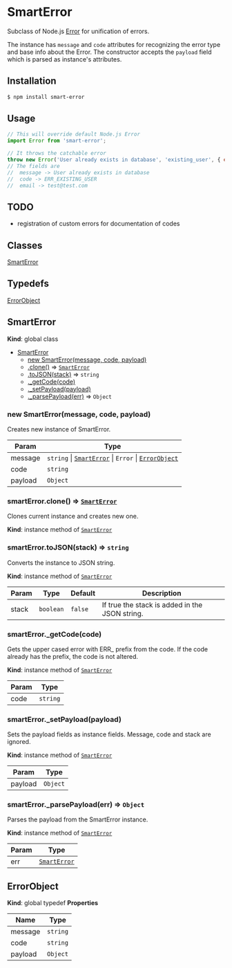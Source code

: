 # SmartError
Subclass of Node.js [Error](https://nodejs.org/api/errors.html#errors_class_system_error) for unification of errors.  

The instance has `message` and `code` attributes for recognizing the error type and base info about the Error. The constructor accepts the `payload` field which is parsed as instance's attributes.

## Installation
```bash
$ npm install smart-error
```

## Usage
```javascript
// This will override default Node.js Error
import Error from 'smart-error';

// It throws the catchable error
throw new Error('User already exists in database', 'existing_user', { email: 'test@test.com' });
// The fields are 
//  message -> User already exists in database
//  code -> ERR_EXISTING_USER
//  email -> test@test.com
```

## TODO
- registration of custom errors for documentation of codes

## Classes

<dl>
<dt><a href="#SmartError">SmartError</a></dt>
<dd></dd>
</dl>

## Typedefs

<dl>
<dt><a href="#ErrorObject">ErrorObject</a></dt>
<dd></dd>
</dl>

<a name="SmartError"></a>

## SmartError
**Kind**: global class

* [SmartError](#SmartError)
    * [new SmartError(message, code, payload)](#new_SmartError_new)
    * [.clone()](#SmartError+clone) ⇒ [<code>SmartError</code>](#SmartError)
    * [.toJSON(stack)](#SmartError+toJSON) ⇒ <code>string</code>
    * [._getCode(code)](#SmartError+_getCode)
    * [._setPayload(payload)](#SmartError+_setPayload)
    * [._parsePayload(err)](#SmartError+_parsePayload) ⇒ <code>Object</code>

<a name="new_SmartError_new"></a>

### new SmartError(message, code, payload)
Creates new instance of SmartError.


| Param | Type |
| --- | --- |
| message | <code>string</code> \| [<code>SmartError</code>](#SmartError) \| <code>Error</code> \| [<code>ErrorObject</code>](#ErrorObject) |
| code | <code>string</code> |
| payload | <code>Object</code> |

<a name="SmartError+clone"></a>

### smartError.clone() ⇒ [<code>SmartError</code>](#SmartError)
Clones current instance and creates new one.

**Kind**: instance method of [<code>SmartError</code>](#SmartError)
<a name="SmartError+toJSON"></a>

### smartError.toJSON(stack) ⇒ <code>string</code>
Converts the instance to JSON string.

**Kind**: instance method of [<code>SmartError</code>](#SmartError)

| Param | Type | Default | Description |
| --- | --- | --- | --- |
| stack | <code>boolean</code> | <code>false</code> | If true the stack is added in the JSON string. |

<a name="SmartError+_getCode"></a>

### smartError._getCode(code)
Gets the upper cased error with ERR_ prefix from the code. If the code already has the prefix, the code is not altered.

**Kind**: instance method of [<code>SmartError</code>](#SmartError)

| Param | Type |
| --- | --- |
| code | <code>string</code> |

<a name="SmartError+_setPayload"></a>

### smartError._setPayload(payload)
Sets the payload fields as instance fields. Message, code and stack are ignored.

**Kind**: instance method of [<code>SmartError</code>](#SmartError)

| Param | Type |
| --- | --- |
| payload | <code>Object</code> |

<a name="SmartError+_parsePayload"></a>

### smartError._parsePayload(err) ⇒ <code>Object</code>
Parses the payload from the SmartError instance.

**Kind**: instance method of [<code>SmartError</code>](#SmartError)

| Param | Type |
| --- | --- |
| err | [<code>SmartError</code>](#SmartError) |

<a name="ErrorObject"></a>

## ErrorObject
**Kind**: global typedef
**Properties**

| Name | Type |
| --- | --- |
| message | <code>string</code> |
| code | <code>string</code> |
| payload | <code>Object</code> |